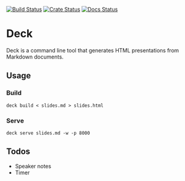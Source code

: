 [![Build Status](https://travis-ci.com/fdehau/deck.svg?branch=master)](https://travis-ci.com/fdehau/deck)
[![Crate Status](https://img.shields.io/crates/v/deck.svg)](https://crates.io/crates/deck)
[![Docs Status](https://docs.rs/deck/badge.svg)](https://docs.rs/crate/deck/)

# Deck

Deck is a command line tool that generates HTML presentations from Markdown
documents.

## Usage

### Build

```
deck build < slides.md > slides.html
```

### Serve

```
deck serve slides.md -w -p 8000
```

## Todos

* Speaker notes
* Timer
